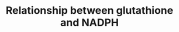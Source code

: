 ---
annotations:
- type: Pathway Ontology
  value: glutathione conjugation pathway
authors:
- Richard10
- MaintBot
- Mkutmon
- Egonw
- Lindarieswijk
description: ''
last-edited: 2019-09-17
organisms:
- Rattus norvegicus
redirect_from:
- /index.php/Pathway:WP2562
- /instance/WP2562
schema-jsonld:
- '@context': https://schema.org/
  '@id': https://wikipathways.github.io/pathways/WP2562.html
  '@type': Dataset
  creator:
    '@type': Organization
    name: WikiPathways
  description: ''
  keywords:
  - Rrm2
  - L-Erythrulose
  - Tf
  - Pklr
  - Eno1
  - Fructose 1,6
  - Tfr2
  - 5-HPETE
  - 6-Phosphogluconic
  - 5-diphosphate
  - Bax
  - Glutathione
  - 2Phosphoglyceric
  - 1-phosphate
  - Rpia
  - 'Glucose '
  - oxo-lipoxin A4
  - Phospho
  - NADPH
  - Map3k5
  - Pgm2
  - LtC4
  - Glucose 6
  - Ugp2
  - Gsn
  - Gpx4
  - D-Glyceraldehyde
  - Ftl
  - 'D-Ribose '
  - Sedoheptulose
  - Dpep2
  - Anpep
  - phosphate
  - Deoxyribonucleotide
  - D-lactone
  - Gss
  - biphosphate
  - OH*
  - X
  - Gamma
  - Pgk2
  - Ggt1
  - glucuronic acid
  - Gclc
  - Mapkapk2
  - Gsr
  - Ugt8
  - 'Uridine '
  - 5-phosphate
  - Pgd
  - Glutamyl
  - GSSG
  - 6-Phosphonoglucono
  - NADH
  - G6pd
  - Casp3
  - LtA4
  - Rpe
  - LTB4dh
  - 13,14-Dihydro-15-
  - Arachidonic acid
  - Gsta4
  - Mdm2
  - L-Cysteine
  - 'diphosphate '
  - Gck
  - Fructose 6
  - 3-phosphate
  - Aldoa
  - Ugdh
  - Slc40a1
  - Tfrc
  - Tp53
  - acid
  - Alox5
  - bisphosphate
  - D-Glucose
  - Gapdh
  - Fe3+
  - Pkm2
  - Cdkn1a
  - Glycine
  - Fth1
  - LTB4
  - Pgm1
  - 'D-Ribulose '
  - 'Uridine diphosphate '
  - 4-Hydroxynonenal
  - Txnrd1
  - H2O2
  - Glyceric1,3
  - X-glucoronide
  - Ptgr1
  - glucose
  - Mapk8
  - Lipoxin A4
  - Txn1
  - LtE4
  - Pgls
  - Enolpyruvate
  - Gstp1
  - Glycerol 3
  - Gpi
  - Radical
  - Taldo1
  - Dffa
  - Glyceraldehyde 3
  - Pgam2
  - 'L-Glutamic '
  - Ribonucleotide
  - Cysteinylglycine
  - Ltc4s
  - Nnt
  - LtD4
  - Gclm
  - Nqo1
  - Tkt
  - Fas
  - Pyruvate
  - Abcc1
  - Glutamylcysteine
  - Pfkl
  - 'D-xylulose '
  - Dffb
  - Pgk1
  - Fe2+
  license: CC0
  name: Relationship between glutathione and NADPH
seo: CreativeWork
title: Relationship between glutathione and NADPH
wpid: WP2562
---